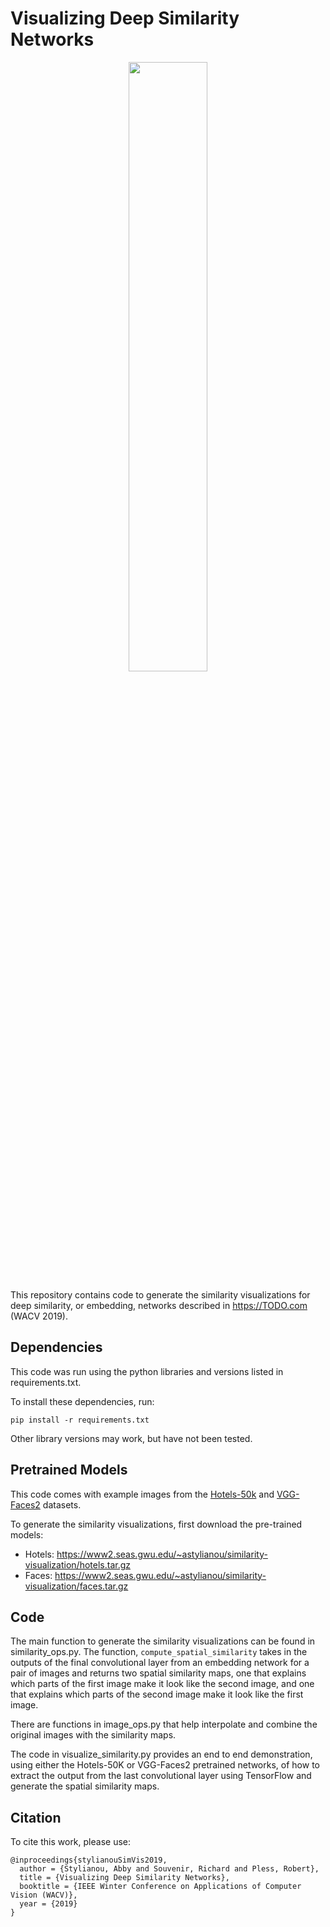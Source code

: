 # Visualizing Deep Similarity Networks

<p align="center">
  <img width=50% src="https://www2.seas.gwu.edu/~astylianou/images/similarity-visualization/similarity.png">
</p>

This repository contains code to generate the similarity visualizations for deep similarity, or embedding, networks described in https://TODO.com (WACV 2019).

## Dependencies
This code was run using the python libraries and versions listed in requirements.txt.

To install these dependencies, run:

```
pip install -r requirements.txt
```

Other library versions may work, but have not been tested.

## Pretrained Models
This code comes with example images from the [Hotels-50k](https://github.com/GWUvision/Hotels-50K) and [VGG-Faces2](http://www.robots.ox.ac.uk/~vgg/data/vgg_face2/) datasets.

To generate the similarity visualizations, first download the pre-trained models:
* Hotels: https://www2.seas.gwu.edu/~astylianou/similarity-visualization/hotels.tar.gz
* Faces: https://www2.seas.gwu.edu/~astylianou/similarity-visualization/faces.tar.gz

## Code
The main function to generate the similarity visualizations can be found in similarity_ops.py. The function, ```compute_spatial_similarity``` takes in the outputs of the final convolutional layer from an embedding network for a pair of images and returns two spatial similarity maps, one that explains which parts of the first image make it look like the second image, and one that explains which parts of the second image make it look like the first image.

There are functions in image_ops.py that help interpolate and combine the original images with the similarity maps.

The code in visualize_similarity.py provides an end to end demonstration, using either the Hotels-50K or VGG-Faces2 pretrained networks, of how to extract the output from the last convolutional layer using TensorFlow and generate the spatial similarity maps.

## Citation
To cite this work, please use:

```
@inproceedings{stylianouSimVis2019,
  author = {Stylianou, Abby and Souvenir, Richard and Pless, Robert},
  title = {Visualizing Deep Similarity Networks},
  booktitle = {IEEE Winter Conference on Applications of Computer Vision (WACV)},
  year = {2019}
}
```
